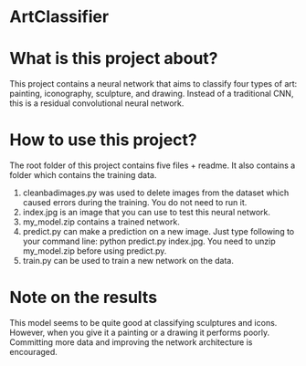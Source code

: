 # ArtClassifier

# What is this project about?
This project contains a neural network that aims to classify four types of art: painting, iconography, sculpture, and drawing. Instead of a traditional CNN, this is a residual convolutional neural network.

# How to use this project?
The root folder of this project contains five files + readme. It also contains a folder which contains the training data. 
1. cleanbadimages.py was used to delete images from the dataset which caused errors during the training. You do not need to run it.
2. index.jpg is an image that you can use to test this neural network.
3. my_model.zip contains a trained network.
4. predict.py can make a prediction on a new image. Just type following to your command line: python predict.py index.jpg. You need to unzip my_model.zip before using predict.py.
5. train.py can be used to train a new network on the data.

# Note on the results
This model seems to be quite good at classifying sculptures and icons. However, when you give it a painting or a drawing it performs poorly. Committing more data and improving the network architecture is encouraged.

